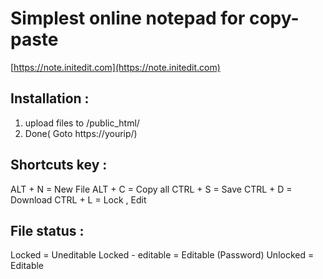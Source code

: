 # Simplest online notepad for copy-paste

[https://note.initedit.com](https://note.initedit.com)

## Installation :

1. upload files to /public_html/
2. Done( Goto https://yourip/)

## Shortcuts key :

ALT  + N = New File
ALT  + C = Copy all
CTRL + S = Save
CTRL + D = Download
CTRL + L = Lock , Edit

## File status :

Locked            = Uneditable
Locked - editable = Editable (Password)
Unlocked          = Editable
